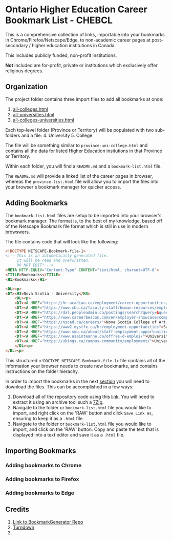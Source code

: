 Ontario Higher Education Career Bookmark List - CHEBCL
======

This is a comprehensive collection of links, importable into your bookmarks in Chrome/Firefox/Netscape/Edge, to non-academic career pages at post-secondary / higher education institutions in Canada.

This includes publicly funded, non-profit institutions.

**Not** included are for-profit, private or institutions which exclusively offer religious degrees.


## Organization

The project folder contains three import files to add all bookmarks at once:
 1. [all-colleges.html](/all-colleges.html)
 2. [all-universities.html](/all-universities.html)
 3. [all-colleges-universities.html](/all-colleges-universities.html)

Each top-level folder (Province or Territory) will be populated with two sub-folders and a file:
4. University
5. College

The file will be something similar to `province-uni-college.html` and contains all the data for listed Higher Education insitutions in that Province or Territory.

Within each folder, you will find a `README.md` and a `bookmark-list.html` file.

The `README.md` will provide a linked list of the career pages in browser, whereas the `province-list.html` file will allow you to import the files into your browser's bookmark manager for quicker access.


## Adding Bookmarks

The `bookmark-list.html` files are setup to be imported into your browser's bookmark manager. The format is, to the best of my knowledge, based off of the Netscape Bookmark file format which is still in use in modern browswers.

The file contains code that will look like the following:
```html
<!DOCTYPE NETSCAPE-Bookmark-file-1>
<!-- This is an automatically generated file.
     It will be read and overwritten.
     DO NOT EDIT! -->
<META HTTP-EQUIV="Content-Type" CONTENT="text/html; charset=UTF-8">
<TITLE>Bookmarks</TITLE>
<H1>Bookmarks</H1>

<DL><p>
<DT><H3>Nova Scotia - University</H3>
    <DL><p>
    <DT><A HREF="https://hr.acadiau.ca/employment/career-opportunities/administrativesupport.html">Acadia University</A>
    <DT><A HREF="https://www.cbu.ca/faculty-staff/human-resources/employment-opportunities/">Cape Breton University</A>
    <DT><A HREF="https://dal.peopleadmin.ca/postings/search?query=&query_v0_posted_at_date=&query_position_type_id%5B%5D=1&query_position_type_id%5B%5D=6&query_position_type_id%5B%5D=7&435=&commit=Search">Dalhousie University</A>
    <DT><A HREF="https://www.careerbeacon.com/en/employer-showcase/company-tnsbv8">Mount Saint Vincent University</A>
    <DT><A HREF="https://nscad.ca/careers/">Nova Scotia College of Art and Design University</A>
    <DT><A HREF="https://www2.mystfx.ca/hr/employment-opportunities">Saint Francis Xavier University</A>
    <DT><A HREF="https://www.smu.ca/about/staff-employment-opportunities.html">Saint Mary's University</A>
    <DT><A HREF="https://www.usainteanne.ca/offres-d-emploi/">Université Sainte-Anne</A>
    <DT><A HREF="https://ukings.ca/campus-community/employment/">University of King's College</A>
    </DL><p>
</DL><p>
```
This structured `<!DOCTYPE NETSCAPE-Bookmark-file-1>` file contains all of the information your browser needs to create new bookmarks, and contains instructions on the folder hierachy.

In order to import the bookmarks in the next [section](#importing-bookmarks) you will need to download the files. This can be accomplished in a few ways:

1. Download all of the repository code using this [link](/blob/archive/refs/heads/main.zip). You will need to extract it using an archive tool such a [7Zip](https://www.7-zip.org/). 
2. Navigate to the folder or `bookmark-list.html` file you would like to import, and right click on the 'RAW' button and click `Save Link As`, ensuring to keep it as a `.html` file.
3. Navigate to the folder or `bookmark-list.html` file you would like to import, and click on the 'RAW' button. Copy and paste the text that is displayed into a text editor and save it as a `.html` file.

## Importing Bookmarks
### Adding bookmarks to Chrome

### Adding bookmarks to Firefox

### Adding bookmarks to Edge







## Credits
1. [Link to BookmarkGenerator Repo](/)
2. [Turndown](https://domchristie.github.io/turndown/)
3.
